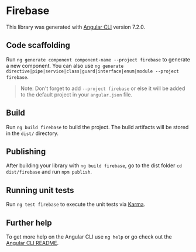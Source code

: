 # Firebase

This library was generated with [Angular CLI](https://github.com/angular/angular-cli) version 7.2.0.

## Code scaffolding

Run `ng generate component component-name --project firebase` to generate a new component. You can also use `ng generate directive|pipe|service|class|guard|interface|enum|module --project firebase`.
> Note: Don't forget to add `--project firebase` or else it will be added to the default project in your `angular.json` file. 

## Build

Run `ng build firebase` to build the project. The build artifacts will be stored in the `dist/` directory.

## Publishing

After building your library with `ng build firebase`, go to the dist folder `cd dist/firebase` and run `npm publish`.

## Running unit tests

Run `ng test firebase` to execute the unit tests via [Karma](https://karma-runner.github.io).

## Further help

To get more help on the Angular CLI use `ng help` or go check out the [Angular CLI README](https://github.com/angular/angular-cli/blob/master/README.md).
